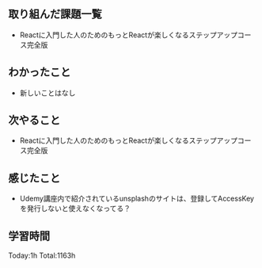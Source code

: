 ## 取り組んだ課題一覧

- Reactに入門した人のためのもっとReactが楽しくなるステップアップコース完全版

## わかったこと

- 新しいことはなし

## 次やること

- Reactに入門した人のためのもっとReactが楽しくなるステップアップコース完全版

## 感じたこと

- Udemy講座内で紹介されているunsplashのサイトは、登録してAccessKeyを発行しないと使えなくなってる？
 
## 学習時間

Today:1h
Total:1163h
